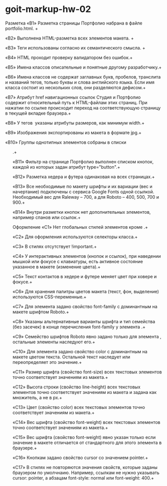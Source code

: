 # goit-markup-hw-02

Разметка
«B1» Разметка страницы Портфолио набрана в файле portfolio.html. +

«B2» Выполнена HTML-разметка всех элементов макета. +

«B3» Теги использованы согласно их семантического смысла. +

«B4» HTML проходит проверку валидатором без ошибок.+

«B5» Имена классов описательные и понятные другому разработчику.+

«B6» Имена классов не содержат заглавных букв, пробелов, транслита и названий тегов, только буквы и слова английского языка. Если имя класса состоит из нескольких слов, они разделяются дефисом.+

«B7» Атрибут href навигационных ссылок Студия и Портфолио содержит относительный путь к HTML-файлам этих страниц. При нажатии по ссылке происходит переход на соответствующую страницу в текущей вкладке браузера.+

«B8» У тегов <img> указаны атрибуты размеров, как минимум width.+

«B9» Изображения экспортированы из макета в формате jpg.+

«B10» Группы однотипных элементов собраны в списки <ul>.+

«B11» Фильтр на странице Портфолио выполнен списком кнопок, каждой из которых задан атрибут type="button".+

«B12» Разметка хедера и футера одинаковая на всех страницах.+

«B13» Все необходимые по макету шрифты и их вариации (вес и начертание) подключены с сервиса Google Fonts одной ссылкой. Необходимый вес для Raleway – 700, а для Roboto – 400, 500, 700 и 900.+

«B14» Внутри разметки кнопок нет дополнительных элементов, например спанов или ссылок.+

Оформление
«C1» Нет глобальных стилей элементов кроме <body>.+

«C2» Для оформления используются селекторы класса.+

«C3» В стилях отсутствует !important.+

«C4» У интерактивных элементов (кнопок и ссылок), при наведении мышкой или фокусе с клавиатуры, есть активное состояние указанное в макете (изменение цвета).+

«С5» Текст контактов в хедере и футере меняет цвет при ховере и фокусе.+

«C6» Для хранения палитры цветов макета (текст, фон, выделение) используются CSS-переменные.+

«С7» Для элемента <body> задано свойство font-family с доминантным на макете шрифтом Roboto.+

«С8» Указаны альтернативные варианты шрифта и тип семейства (без засечек) в конце перечисления font-family у элемента <body>.+

«С9» Семейство шрифтов Roboto явно задано только для элемента <body>, остальные элементы наследуют его.+

«С10» Для элемента <body> задано свойство color с доминантным на макете цветом текста. Остальной текст наследует или переопределяет это значение.+

«С11» Размер шрифта (свойство font-size) всех текстовых элементов точно соответствует значениям из макета.+

«С12» Высота строки (свойство line-height) всех текстовых элементов точно соответствует значениям из макета и задана как множитель, а не в px.+

«С13» Цвет (свойство color) всех текстовых элементов точно соответствует значениям из макета.+

«С14» Вес шрифта (свойство font-weight) всех текстовых элементов точно соответствует значениям из макета.+

«С15» Вес шрифта (свойство font-weight) явно указан только если значение в макете отличается от стандартного для этого элемента в браузере.+

«С16» Кнопкам задано свойство cursor со значением pointer.+

«С17» В стилях не повторяются значения свойств, которые заданы браузером по умолчнаию. Например, ссылкам не нужно указывать cursor: pointer, а абзацам font-style: normal или font-weight: 400.+
